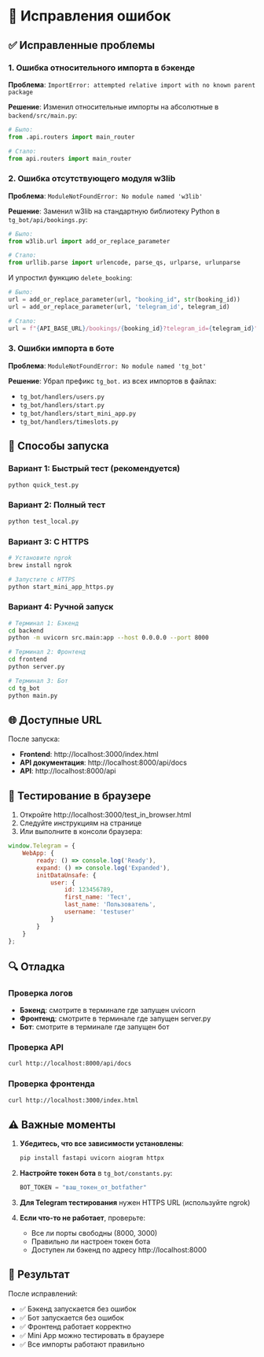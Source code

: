 # 🔧 Исправления ошибок

## ✅ Исправленные проблемы

### 1. Ошибка относительного импорта в бэкенде
**Проблема**: `ImportError: attempted relative import with no known parent package`

**Решение**: Изменил относительные импорты на абсолютные в `backend/src/main.py`:
```python
# Было:
from .api.routers import main_router

# Стало:
from api.routers import main_router
```

### 2. Ошибка отсутствующего модуля w3lib
**Проблема**: `ModuleNotFoundError: No module named 'w3lib'`

**Решение**: Заменил w3lib на стандартную библиотеку Python в `tg_bot/api/bookings.py`:
```python
# Было:
from w3lib.url import add_or_replace_parameter

# Стало:
from urllib.parse import urlencode, parse_qs, urlparse, urlunparse
```

И упростил функцию `delete_booking`:
```python
# Было:
url = add_or_replace_parameter(url, "booking_id", str(booking_id))
url = add_or_replace_parameter(url, 'telegram_id', telegram_id)

# Стало:
url = f"{API_BASE_URL}/bookings/{booking_id}?telegram_id={telegram_id}"
```

### 3. Ошибки импорта в боте
**Проблема**: `ModuleNotFoundError: No module named 'tg_bot'`

**Решение**: Убрал префикс `tg_bot.` из всех импортов в файлах:
- `tg_bot/handlers/users.py`
- `tg_bot/handlers/start.py`
- `tg_bot/handlers/start_mini_app.py`
- `tg_bot/handlers/timeslots.py`

## 🚀 Способы запуска

### Вариант 1: Быстрый тест (рекомендуется)
```bash
python quick_test.py
```

### Вариант 2: Полный тест
```bash
python test_local.py
```

### Вариант 3: С HTTPS
```bash
# Установите ngrok
brew install ngrok

# Запустите с HTTPS
python start_mini_app_https.py
```

### Вариант 4: Ручной запуск
```bash
# Терминал 1: Бэкенд
cd backend
python -m uvicorn src.main:app --host 0.0.0.0 --port 8000

# Терминал 2: Фронтенд
cd frontend
python server.py

# Терминал 3: Бот
cd tg_bot
python main.py
```

## 🌐 Доступные URL

После запуска:
- **Frontend**: http://localhost:3000/index.html
- **API документация**: http://localhost:8000/api/docs
- **API**: http://localhost:8000/api

## 📱 Тестирование в браузере

1. Откройте http://localhost:3000/test_in_browser.html
2. Следуйте инструкциям на странице
3. Или выполните в консоли браузера:
```javascript
window.Telegram = {
    WebApp: {
        ready: () => console.log('Ready'),
        expand: () => console.log('Expanded'),
        initDataUnsafe: {
            user: {
                id: 123456789,
                first_name: 'Тест',
                last_name: 'Пользователь',
                username: 'testuser'
            }
        }
    }
};
```

## 🔍 Отладка

### Проверка логов
- **Бэкенд**: смотрите в терминале где запущен uvicorn
- **Фронтенд**: смотрите в терминале где запущен server.py
- **Бот**: смотрите в терминале где запущен бот

### Проверка API
```bash
curl http://localhost:8000/api/docs
```

### Проверка фронтенда
```bash
curl http://localhost:3000/index.html
```

## ⚠️ Важные моменты

1. **Убедитесь, что все зависимости установлены**:
   ```bash
   pip install fastapi uvicorn aiogram httpx
   ```

2. **Настройте токен бота** в `tg_bot/constants.py`:
   ```python
   BOT_TOKEN = "ваш_токен_от_botfather"
   ```

3. **Для Telegram тестирования** нужен HTTPS URL (используйте ngrok)

4. **Если что-то не работает**, проверьте:
   - Все ли порты свободны (8000, 3000)
   - Правильно ли настроен токен бота
   - Доступен ли бэкенд по адресу http://localhost:8000

## 🎯 Результат

После исправлений:
- ✅ Бэкенд запускается без ошибок
- ✅ Бот запускается без ошибок
- ✅ Фронтенд работает корректно
- ✅ Mini App можно тестировать в браузере
- ✅ Все импорты работают правильно 